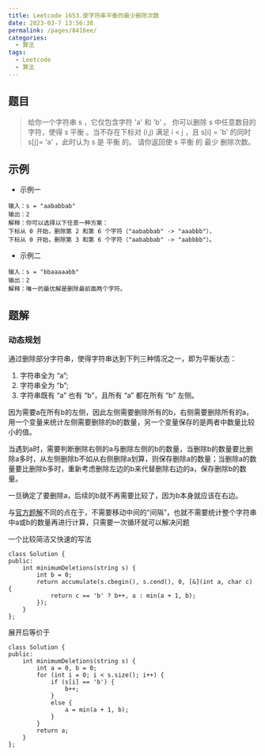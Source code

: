 ```yaml
---
title: Leetcode 1653.使字符串平衡的最少删除次数
date: 2023-03-7 13:56:38
permalink: /pages/8416ee/
categories:
  - 算法
tags:
  - Leetcode
  - 算法
---
```


## 题目
> 给你一个字符串 s ，它仅包含字符 'a' 和 'b'​​​​ 。
>你可以删除 s 中任意数目的字符，使得 s 平衡 。当不存在下标对 (i,j) 满足 i < j ，且 s[i] = 'b' 的同时 s[j]= 'a' ，此时认为 s 是 平衡 的。
>请你返回使 s 平衡 的 最少 删除次数。

## 示例

- 示例一
```
输入：s = "aababbab"
输出：2
解释：你可以选择以下任意一种方案：
下标从 0 开始，删除第 2 和第 6 个字符（"aababbab" -> "aaabbb"），
下标从 0 开始，删除第 3 和第 6 个字符（"aababbab" -> "aabbbb"）。
```

- 示例二
```
输入：s = "bbaaaaabb"
输出：2
解释：唯一的最优解是删除最前面两个字符。
```

## 题解

### 动态规划

通过删除部分字符串，使得字符串达到下列三种情况之一，即为平衡状态：

1. 字符串全为 “a”;
2. 字符串全为 “b”;
3. 字符串既有 “a” 也有 “b”，且所有 “a” 都在所有 “b” 左侧。

因为需要a在所有b的左侧，因此左侧需要删除所有的b，右侧需要删除所有的a，用一个变量来统计左侧需要删除的b的数量，另一个变量保存的是两者中数量比较小的值。

当遇到a时，需要判断删除右侧的a与删除左侧的b的数量，当删除b的数量要比删除a多时，从左侧删除b不如从右侧删除a划算，则保存删除a的数量；当删除a的数量要比删除b多时，重新考虑删除左边的b来代替删除右边的a，保存删除b的数量。

一旦确定了要删除a，后续的b就不再需要比较了，因为b本身就应该在右边。

与[官方题解](https://leetcode.cn/problems/minimum-deletions-to-make-string-balanced/solutions/2147032/shi-zi-fu-chuan-ping-heng-de-zui-shao-sh-l5lk/)不同的点在于，不需要移动中间的“间隔”，也就不需要统计整个字符串中a或b的数量再进行计算，只需要一次循环就可以解决问题

一个比较简洁又快速的写法

```
class Solution {
public:
    int minimumDeletions(string s) {
        int b = 0;
        return accumulate(s.cbegin(), s.cend(), 0, [&](int a, char c) {
            return c == 'b' ? b++, a : min(a + 1, b); 
        });
    }
};
```

展开后等价于

```
class Solution {
public:
    int minimumDeletions(string s) {
        int a = 0, b = 0;
        for (int i = 0; i < s.size(); i++) {
            if (s[i] == 'b') {
                b++;
            }
            else {
                a = min(a + 1, b);
            }
        }
        return a;
    }
};
```

